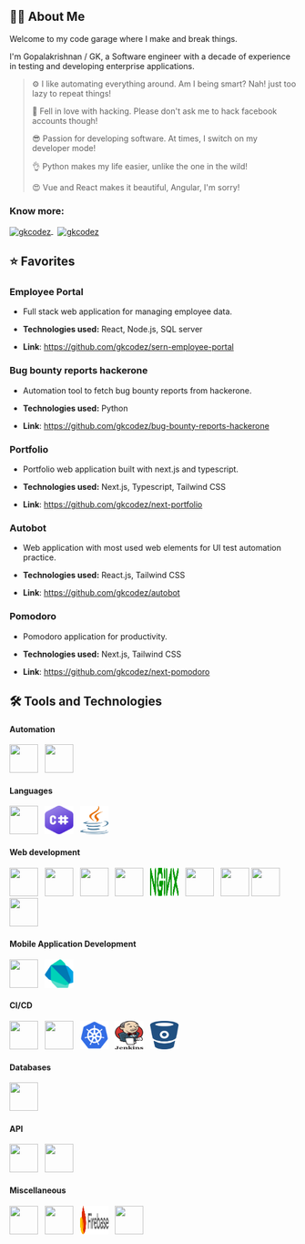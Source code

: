 ## 👨‍💻 About Me

Welcome to my code garage where I make and break things.

I'm Gopalakrishnan / GK, a Software engineer with a decade of experience in testing and developing enterprise
applications.

> ⚙️ I like automating everything around. Am I being smart? Nah! just too lazy to repeat things!
>
> 🥰 Fell in love with hacking. Please don't ask me to hack facebook accounts though!
>
> 😎 Passion for developing software. At times, I switch on my developer mode!
>
> 👌 Python makes my life easier, unlike the one in the wild!
>
> 😍 Vue and React makes it beautiful, Angular, I'm sorry!

### Know more:
<p align="left">
<a href="https://linkedin.com/in/gkcodez" target="blank">
<img align="center" src="https://raw.githubusercontent.com/gilbarbara/logos/refs/heads/main/logos/linkedin-icon.svg" alt="gkcodez" height="40" width="40" />
</a>
&nbsp;
<a href="https://x.com/gkcodez" target="blank">
<img align="center" src="https://raw.githubusercontent.com/gilbarbara/logos/refs/heads/main/logos/twitter.svg" 
alt="gkcodez" height="40" width="40" />
</a>
</p>

## ⭐ Favorites


### Employee Portal

- Full stack web application for managing employee data.

- **Technologies used:** React, Node.js, SQL server

- **Link**: https://github.com/gkcodez/sern-employee-portal

### Bug bounty reports hackerone

- Automation tool to fetch bug bounty reports from hackerone.

- **Technologies used:** Python

- **Link**: https://github.com/gkcodez/bug-bounty-reports-hackerone

### Portfolio

- Portfolio web application built with next.js and typescript.

- **Technologies used:** Next.js, Typescript, Tailwind CSS

- **Link**: https://github.com/gkcodez/next-portfolio

### Autobot

- Web application with most used web elements for UI test automation practice.

- **Technologies used:** React.js, Tailwind CSS

- **Link**: https://github.com/gkcodez/autobot

### Pomodoro

- Pomodoro application for productivity.

- **Technologies used:** Next.js, Tailwind CSS

- **Link**: https://github.com/gkcodez/next-pomodoro


## 🛠️ Tools and Technologies


#### Automation

<p align="left">
    <img src="https://raw.githubusercontent.com/gilbarbara/logos/refs/heads/main/logos/selenium.svg" width="50" 
height="50"/> &nbsp;
    <img src="https://raw.githubusercontent.com/gilbarbara/logos/refs/heads/main/logos/cypress-icon.svg" width="50" 
height="50"/> &nbsp;
</p>

#### Languages

<p align="left">
    <img src="https://raw.githubusercontent.com/gilbarbara/logos/refs/heads/main/logos/python.svg" width="50" 
height="50"/> &nbsp;
    <img src="https://raw.githubusercontent.com/gilbarbara/logos/refs/heads/main/logos/c-sharp.svg" width="50" 
height="50"/> &nbsp;
    <img src="https://raw.githubusercontent.com/gilbarbara/logos/refs/heads/main/logos/java.svg" width="50" 
height="50"/> &nbsp;
</p>

#### Web development

<p align="left">
    <img src="https://raw.githubusercontent.com/gilbarbara/logos/refs/heads/main/logos/html-5.svg" width="50" 
height="50"/> &nbsp;
    <img src="https://raw.githubusercontent.com/gilbarbara/logos/refs/heads/main/logos/bootstrap.svg" width="50" 
height="50"/> &nbsp; 
    <img src="https://raw.githubusercontent.com/gilbarbara/logos/refs/heads/main/logos/javascript.svg" width="50" 
height="50"/> &nbsp; 
    <img src="https://raw.githubusercontent.com/gilbarbara/logos/refs/heads/main/logos/typescript-icon.svg" 
width="50" height="50"/> &nbsp;
    <img src="https://raw.githubusercontent.com/gilbarbara/logos/refs/heads/main/logos/nginx.svg" width="50" 
height="50"/> &nbsp; 
    <img src="https://raw.githubusercontent.com/gilbarbara/logos/refs/heads/main/logos/nodejs-icon.svg" width="50" 
height="50"/> &nbsp; 
   <img src="https://raw.githubusercontent.com/gilbarbara/logos/refs/heads/main/logos/angular-icon.svg" width="50" 
height="50" style="margin-left='50pt'"/> 
    <img src="https://raw.githubusercontent.com/gilbarbara/logos/refs/heads/main/logos/react.svg" width="50" 
height="50"/> &nbsp; 
    <img src="https://raw.githubusercontent.com/gilbarbara/logos/refs/heads/main/logos/vue.svg" width="50" 
height="50"/> &nbsp; 
</p>

#### Mobile Application Development

<p align="left">
    <img src="https://raw.githubusercontent.com/gilbarbara/logos/refs/heads/main/logos/flutter.svg" width="50" 
height="50"/> &nbsp; 
    <img src="https://raw.githubusercontent.com/gilbarbara/logos/refs/heads/main/logos/dart.svg" width="50" 
height="50"/> &nbsp; 
</p>

#### CI/CD

<p align="left">
  <img src="https://raw.githubusercontent.com/gilbarbara/logos/refs/heads/main/logos/git-icon.svg" width="50" 
height="50"/> &nbsp;
<img src="https://raw.githubusercontent.com/gilbarbara/logos/refs/heads/main/logos/docker-icon.svg" width="50" 
height="50"/> &nbsp;
    <img src="https://raw.githubusercontent.com/gilbarbara/logos/refs/heads/main/logos/kubernetes.svg" width="50" 
height="50"/> &nbsp; 
    <img src="https://raw.githubusercontent.com/gilbarbara/logos/refs/heads/main/logos/jenkins.svg" width="50" 
height="50"/> &nbsp; 
    <img src="https://raw.githubusercontent.com/gilbarbara/logos/refs/heads/main/logos/bitbucket.svg" width="50" 
height="50"/> &nbsp;
</p>

#### Databases

<p align="left">
    <img src="https://raw.githubusercontent.com/gilbarbara/logos/refs/heads/main/logos/postgresql.svg" width="50" 
height="50"/> &nbsp; 
</p>

#### API

<p align="left">
    <img src="https://raw.githubusercontent.com/gilbarbara/logos/refs/heads/main/logos/postman-icon.svg" width="50" 
height="50"/> &nbsp; 
    <img src="https://raw.githubusercontent.com/gilbarbara/logos/refs/heads/main/logos/flask.svg" width="50" 
height="50"/> &nbsp;
</p>

#### Miscellaneous

<p align="left">
    <img src="https://raw.githubusercontent.com/gilbarbara/logos/refs/heads/main/logos/ubuntu.svg" width="50" 
height="50"/> &nbsp;
    <img src="https://raw.githubusercontent.com/gilbarbara/logos/refs/heads/main/logos/cucumber.svg" width="50" 
height="50"/> &nbsp; 
    <img src="https://raw.githubusercontent.com/gilbarbara/logos/refs/heads/main/logos/firebase.svg" width="50" 
height="50"/> &nbsp; 
    <img src="https://raw.githubusercontent.com/gilbarbara/logos/refs/heads/main/logos/figma.svg" width="50" 
height="50"/> &nbsp; 
</p>
